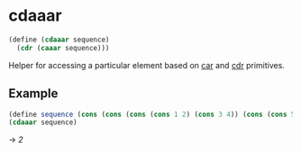 # cdaaar
```scheme
(define (cdaaar sequence)
  (cdr (caaar sequence)))
```
Helper for accessing a particular element based on [car](../primitives/car.md) and [cdr](../primitives/cdr.md) primitives.

## Example
```scheme
(define sequence (cons (cons (cons (cons 1 2) (cons 3 4)) (cons (cons 5 6) (cons 7 8))) (cons (cons (cons 9 10) (cons 11 12)) (cons (cons 13 14) (cons 15 16)))))
(cdaaar sequence)
```
-> *2*